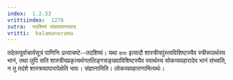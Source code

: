 ```yaml
---
index:  1.2.53
vrittiindex:  1276
sutra:  तदशिष्यं संज्ञाप्रमाणत्वात्
vritti:  balamanorama 
---
```


तदेतत्पूर्वाचार्यसूत्रं पाणिनिः प्रत्याचष्टे--तदशिष्यं। यथा `दाराः` इत्यादौ शास्त्रीयपुंस्त्वविशिष्टस्यैव स्त्रीरूपार्थस्य भानं, तथा लुपि सति शास्त्रीयप्रकृत्यर्थगतलिङ्गसङ्ख्याविशिष्टस्यैव स्वार्थस्य सोकव्यवहारादेव भानं संभवति, न तु तदंशे शास्त्रव्यापारापेक्षेति भावः। संज्ञानामिति। लोकव्यवहाराणामित्यर्थः।

